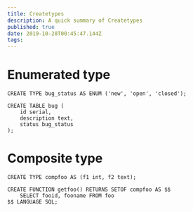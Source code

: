 ```yaml
---
title: Createtypes
description: A quick summary of Createtypes
published: true
date: 2019-10-28T00:45:47.144Z
tags: 
---
```


# Enumerated type


```pgsql
CREATE TYPE bug_status AS ENUM ('new', 'open', 'closed');

CREATE TABLE bug (
    id serial,
    description text,
    status bug_status
);

```

# Composite type


```pgsql
CREATE TYPE compfoo AS (f1 int, f2 text);

CREATE FUNCTION getfoo() RETURNS SETOF compfoo AS $$
    SELECT fooid, fooname FROM foo
$$ LANGUAGE SQL;
```
